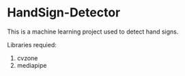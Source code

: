 # HandSign-Detector
This is a machine learning project used to detect hand signs.

Libraries requied:
1. cvzone
2. mediapipe
